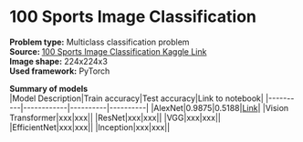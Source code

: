 # 100 Sports Image Classification
<b>Problem type:</b> Multiclass classification problem <br>
<b>Source: </b> <a href="https://www.kaggle.com/datasets/gpiosenka/sports-classification">100 Sports Image Classification Kaggle Link</a><br>
<b>Image shape:</b> 224x224x3 <br>
<b>Used framework:</b> PyTorch

<b>Summary of models</b><br>
|Model Description|Train accuracy|Test accuracy|Link to notebook|
|----------|------------|----------|----------|
|AlexNet|0.9875|0.5188|<a href="01_alexnet/notebooks/AlexNetTraining.ipynb">Link</a>|
|Vision Transformer|xxx|xxx||
|ResNet|xxx|xxx||
|VGG|xxx|xxx||
|EfficientNet|xxx|xxx||
|Inception|xxx|xxx||
